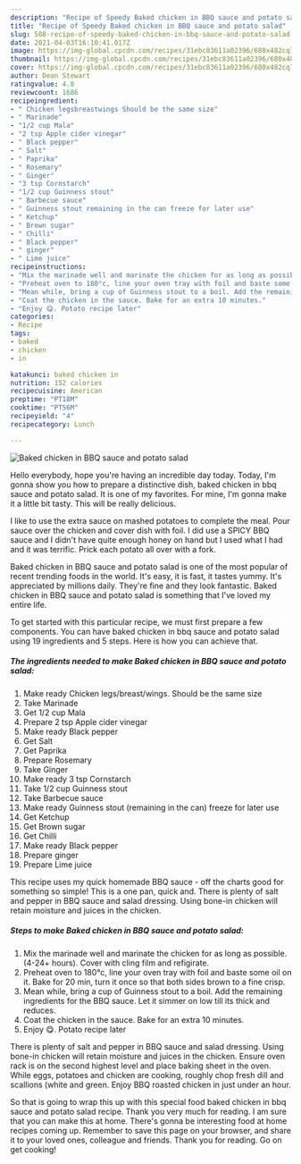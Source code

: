 ```yaml
---
description: "Recipe of Speedy Baked chicken in BBQ sauce and potato salad"
title: "Recipe of Speedy Baked chicken in BBQ sauce and potato salad"
slug: 508-recipe-of-speedy-baked-chicken-in-bbq-sauce-and-potato-salad
date: 2021-04-03T16:10:41.017Z
image: https://img-global.cpcdn.com/recipes/31ebc83611a02396/680x482cq70/baked-chicken-in-bbq-sauce-and-potato-salad-recipe-main-photo.jpg
thumbnail: https://img-global.cpcdn.com/recipes/31ebc83611a02396/680x482cq70/baked-chicken-in-bbq-sauce-and-potato-salad-recipe-main-photo.jpg
cover: https://img-global.cpcdn.com/recipes/31ebc83611a02396/680x482cq70/baked-chicken-in-bbq-sauce-and-potato-salad-recipe-main-photo.jpg
author: Dean Stewart
ratingvalue: 4.8
reviewcount: 1686
recipeingredient:
- " Chicken legsbreastwings Should be the same size"
- " Marinade"
- "1/2 cup Mala"
- "2 tsp Apple cider vinegar"
- " Black pepper"
- " Salt"
- " Paprika"
- " Rosemary"
- " Ginger"
- "3 tsp Cornstarch"
- "1/2 cup Guinness stout"
- " Barbecue sauce"
- " Guinness stout remaining in the can freeze for later use"
- " Ketchup"
- " Brown sugar"
- " Chilli"
- " Black pepper"
- " ginger"
- " Lime juice"
recipeinstructions:
- "Mix the marinade well and marinate the chicken for as long as possible. (4-24+ hours). Cover with cling film and refigirate."
- "Preheat oven to 180°c, line your oven tray with foil and baste some oil on it. Bake for 20 min, turn it once so that both sides brown to a fine crisp."
- "Mean while, bring a cup of Guinness stout to a boil. Add the remaining ingredients for the BBQ sauce. Let it simmer on low till its thick and reduces."
- "Coat the chicken in the sauce. Bake for an extra 10 minutes."
- "Enjoy 😋. Potato recipe later"
categories:
- Recipe
tags:
- baked
- chicken
- in

katakunci: baked chicken in 
nutrition: 152 calories
recipecuisine: American
preptime: "PT18M"
cooktime: "PT56M"
recipeyield: "4"
recipecategory: Lunch

---
```



![Baked chicken in BBQ sauce and potato salad](https://img-global.cpcdn.com/recipes/31ebc83611a02396/680x482cq70/baked-chicken-in-bbq-sauce-and-potato-salad-recipe-main-photo.jpg)

Hello everybody, hope you're having an incredible day today. Today, I'm gonna show you how to prepare a distinctive dish, baked chicken in bbq sauce and potato salad. It is one of my favorites. For mine, I'm gonna make it a little bit tasty. This will be really delicious.

I like to use the extra sauce on mashed potatoes to complete the meal. Pour sauce over the chicken and cover dish with foil. I did use a SPICY BBQ sauce and I didn&#39;t have quite enough honey on hand but I used what I had and it was terrific. Prick each potato all over with a fork.

Baked chicken in BBQ sauce and potato salad is one of the most popular of recent trending foods in the world. It's easy, it is fast, it tastes yummy. It's appreciated by millions daily. They're fine and they look fantastic. Baked chicken in BBQ sauce and potato salad is something that I've loved my entire life.


To get started with this particular recipe, we must first prepare a few components. You can have baked chicken in bbq sauce and potato salad using 19 ingredients and 5 steps. Here is how you can achieve that.

<!--inarticleads1-->

##### The ingredients needed to make Baked chicken in BBQ sauce and potato salad:

1. Make ready  Chicken legs/breast/wings. Should be the same size
1. Take  Marinade
1. Get 1/2 cup Mala
1. Prepare 2 tsp Apple cider vinegar
1. Make ready  Black pepper
1. Get  Salt
1. Get  Paprika
1. Prepare  Rosemary
1. Take  Ginger
1. Make ready 3 tsp Cornstarch
1. Take 1/2 cup Guinness stout
1. Take  Barbecue sauce
1. Make ready  Guinness stout (remaining in the can) freeze for later use
1. Get  Ketchup
1. Get  Brown sugar
1. Get  Chilli
1. Make ready  Black pepper
1. Prepare  ginger
1. Prepare  Lime juice


This recipe uses my quick homemade BBQ sauce - off the charts good for something so simple! This is a one pan, quick and. There is plenty of salt and pepper in BBQ sauce and salad dressing. Using bone-in chicken will retain moisture and juices in the chicken. 

<!--inarticleads2-->

##### Steps to make Baked chicken in BBQ sauce and potato salad:

1. Mix the marinade well and marinate the chicken for as long as possible. (4-24+ hours). Cover with cling film and refigirate.
1. Preheat oven to 180°c, line your oven tray with foil and baste some oil on it. Bake for 20 min, turn it once so that both sides brown to a fine crisp.
1. Mean while, bring a cup of Guinness stout to a boil. Add the remaining ingredients for the BBQ sauce. Let it simmer on low till its thick and reduces.
1. Coat the chicken in the sauce. Bake for an extra 10 minutes.
1. Enjoy 😋. Potato recipe later


There is plenty of salt and pepper in BBQ sauce and salad dressing. Using bone-in chicken will retain moisture and juices in the chicken. Ensure oven rack is on the second highest level and place baking sheet in the oven. While eggs, potatoes and chicken are cooking, roughly chop fresh dill and scallions (white and green. Enjoy BBQ roasted chicken in just under an hour. 

So that is going to wrap this up with this special food baked chicken in bbq sauce and potato salad recipe. Thank you very much for reading. I am sure that you can make this at home. There's gonna be interesting food at home recipes coming up. Remember to save this page on your browser, and share it to your loved ones, colleague and friends. Thank you for reading. Go on get cooking!
